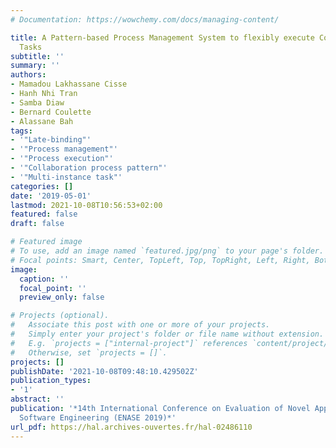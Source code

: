 ```yaml
---
# Documentation: https://wowchemy.com/docs/managing-content/

title: A Pattern-based Process Management System to flexibly execute Collaborative
  Tasks
subtitle: ''
summary: ''
authors:
- Mamadou Lakhassane Cisse
- Hanh Nhi Tran
- Samba Diaw
- Bernard Coulette
- Alassane Bah
tags:
- '"Late-binding"'
- '"Process management"'
- '"Process execution"'
- '"Collaboration process pattern"'
- '"Multi-instance task"'
categories: []
date: '2019-05-01'
lastmod: 2021-10-08T10:56:53+02:00
featured: false
draft: false

# Featured image
# To use, add an image named `featured.jpg/png` to your page's folder.
# Focal points: Smart, Center, TopLeft, Top, TopRight, Left, Right, BottomLeft, Bottom, BottomRight.
image:
  caption: ''
  focal_point: ''
  preview_only: false

# Projects (optional).
#   Associate this post with one or more of your projects.
#   Simply enter your project's folder or file name without extension.
#   E.g. `projects = ["internal-project"]` references `content/project/deep-learning/index.md`.
#   Otherwise, set `projects = []`.
projects: []
publishDate: '2021-10-08T09:48:10.429502Z'
publication_types:
- '1'
abstract: ''
publication: '*14th International Conference on Evaluation of Novel Approaches to
  Software Engineering (ENASE 2019)*'
url_pdf: https://hal.archives-ouvertes.fr/hal-02486110
---
```

